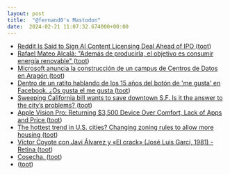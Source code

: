 ```yaml
---
layout: post
title:  "@fernand0's Mastodon"
date:  2024-02-21 11:07:32.674000+00:00
---
```

*  [Reddit Is Said to Sign AI Content Licensing Deal Ahead of IPO ](https://www.bloomberg.com/news/articles/2024-02-16/reddit-is-said-to-sign-ai-content-licensing-deal-ahead-of-ip) ([toot](https://mastodon.social/@fernand0/111969150741594735))
*  [Rafael Mateo Alcalá: &quot;Además de producirla, el objetivo es consumir energía renovable&quot;  ](https://www.heraldo.es/noticias/economia/2024/02/18/rafael-mateo-alcala-ademas-de-producirla-el-objetivo-es-consumir-energia-renovable-1711627.html) ([toot](https://mastodon.social/@fernand0/111968929463928811))
*  [Microsoft anuncia la construcción de un campus de Centros de Datos en Aragón  ](https://www.diariodelaltoaragon.es/noticias/aragon/2024/02/19/microsoft-anuncia-la-construccion-de-un-campus-de-centros-de-datos-en-aragon-1712433-daa.html) ([toot](https://mastodon.social/@fernand0/111968742270036331))
*  [Dentro de un ratito hablando de los 15 años del botón de &#39;me gusta&#39; en Facebook. ¿Os gusta el me gusta ](https://mastodon.social/@fernand0/111968488708000746) ([toot](https://mastodon.social/@fernand0/111968488708000746))
*  [Sweeping California bill wants to save downtown S.F. Is it the answer to the city’s problems?  ](https://www.sfchronicle.com/sf/article/s-f-downtown-wiener-ceqa-18672243.php) ([toot](https://mastodon.social/@fernand0/111967142351060501))
*  [Apple Vision Pro: Returning $3,500 Device Over Comfort, Lack of Apps and Price ](https://www.bloomberg.com/news/newsletters/2024-02-18/apple-vision-pro-returning-3-500-device-over-comfort-lack-of-apps-and-price-lsrk88m) ([toot](https://mastodon.social/@fernand0/111965134023637139))
*  [The hottest trend in U.S. cities? Changing zoning rules to allow more housing  ](https://www.npr.org/2024/02/17/1229867031/housing-shortage-zoning-reform-cities) ([toot](https://mastodon.social/@fernand0/111965018536412666))
*  [Víctor Coyote con Javi Álvarez y «El crack» (José Luis Garci, 1981) - Retina ](https://festivalretina.com/victor-coyote-con-javi-alvarez-y-el-crack-jose-luis-garci-1981) ([toot](https://mastodon.social/@fernand0/111964827884625253))
*  [Cosecha. ](https://avecesunafoto.wordpress.com/2024/02/20/cosecha) ([toot](https://mastodon.social/@fernand0/111964744327358623))
*  [ ](https://mastodon.social/users/fernand0/statuses/111964740495430086/activity) ([toot](https://mastodon.social/users/fernand0/statuses/111964740495430086/activity))
